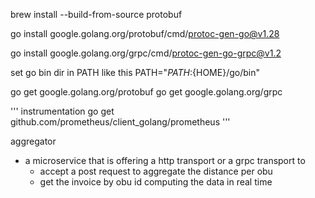 brew install --build-from-source protobuf

go install google.golang.org/protobuf/cmd/protoc-gen-go@v1.28

go install google.golang.org/grpc/cmd/protoc-gen-go-grpc@v1.2

set go bin dir in PATH like this PATH="${PATH}:${HOME}/go/bin"

go get google.golang.org/protobuf
go get google.golang.org/grpc

'''
instrumentation
go get github.com/prometheus/client_golang/prometheus
'''

aggregator

- a microservice that is offering a http transport or a grpc transport to
  - accept a post request to aggregate the distance per obu
  - get the invoice by obu id computing the data in real time
